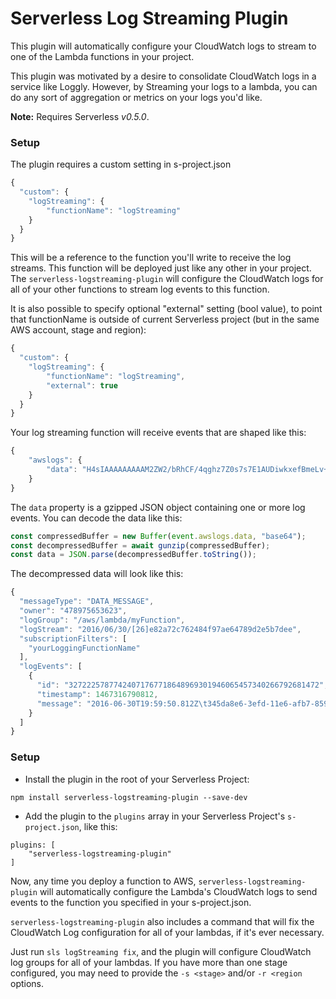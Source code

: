 Serverless Log Streaming Plugin
=============================

This plugin will automatically configure your CloudWatch logs to stream to one of the Lambda functions in your project.

This plugin was motivated by a desire to consolidate CloudWatch logs in a service like Loggly.  However, by Streaming
your logs to a lambda, you can do any sort of aggregation or metrics on your logs you'd like.

**Note:** Requires Serverless *v0.5.0*.

### Setup

The plugin requires a custom setting in s-project.json

```javascript
{
  "custom": {
    "logStreaming": {
        "functionName": "logStreaming"
    }
  }
}
```

This will be a reference to the function you'll write to receive the log streams.  This function will be deployed just like any other
in your project.  The `serverless-logstreaming-plugin` will configure the CloudWatch logs for all of your other functions to stream
log events to this function.

It is also possible to specify optional "external" setting (bool value), to point that functionName is outside of current Serverless project (but in the same AWS account, stage and region):

```javascript
{
  "custom": {
    "logStreaming": {
        "functionName": "logStreaming",
        "external": true
    }
  }
}
```

Your log streaming function will receive events that are shaped like this:

```javascript
{
    "awslogs": {
        "data": "H4sIAAAAAAAAAM2ZW2/bRhCF/4qghz7Z0s7s7E1AUDiwkxefBmeLv+MEhwWWwcunuJr9NdiOvKoi5g6huZ72f3HzD1Bi9GuWGwAA"
    }
}
```

The `data` property is a gzipped JSON object containing one or more log events.  You can decode the data like this:

```javascript
const compressedBuffer = new Buffer(event.awslogs.data, "base64");
const decompressedBuffer = await gunzip(compressedBuffer);
const data = JSON.parse(decompressedBuffer.toString());
```

The decompressed data will look like this:

```javascript
{
  "messageType": "DATA_MESSAGE",
  "owner": "478975653623",
  "logGroup": "/aws/lambda/myFunction",
  "logStream": "2016/06/30/[26]e82a72c762484f97ae64789d2e5b7dee",
  "subscriptionFilters": [
    "yourLoggingFunctionName"
  ],
  "logEvents": [
    {
      "id": "32722257877424071767718648969301946065457340266792681472",
      "timestamp": 1467316790812,
      "message": "2016-06-30T19:59:50.812Z\t345da8e6-3efd-11e6-afb7-85911a72ebf4\tA log message from one of your executing Lambdas"
    }
  ]
}
```

### Setup

* Install the plugin in the root of your Serverless Project:
```
npm install serverless-logstreaming-plugin --save-dev
```

* Add the plugin to the `plugins` array in your Serverless Project's `s-project.json`, like this:

```
plugins: [
    "serverless-logstreaming-plugin"
]
```

Now, any time you deploy a function to AWS, `serverless-logstreaming-plugin` will automatically configure the Lambda's CloudWatch logs to send events to the
function you specified in your s-project.json.

`serverless-logstreaming-plugin` also includes a command that will fix the CloudWatch Log configuration for all of your lambdas, if it's ever necessary.

Just run `sls logStreaming fix`, and the plugin will configure CloudWatch log groups for all of your lambdas.  If you have more than one stage configured, you may need to provide
the `-s <stage>` and/or `-r <region` options.
